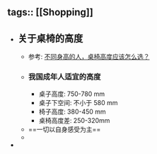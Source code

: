 tags:: [[Shopping]]
---

- ## 关于桌椅的高度
	- 参考: [不同身高的人，桌椅高度应该怎么选？](https://zhuanlan.zhihu.com/p/358138136)
	- ### 我国成年人适宜的高度
		- 桌子高度: 750-780 mm
		- 桌子下空间: 不小于 580 mm
		- 椅子高度: 380-450 mm
		- 桌椅高度差: 250-320mm
	- ==一切以自身感受为主==
	-
-